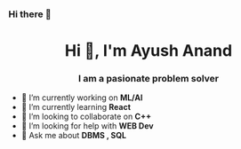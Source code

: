 ### Hi there 👋

<!--
**AyUsH-AnAnD-17/AyUsH-AnAnD-17** is a ✨ _special_ ✨ repository because its `README.md` (this file) appears on your GitHub profile.

Here are some ideas to get you started:

- 🔭 I’m currently working on AI/ML
- 🌱 I’m currently learning React
- 👯 I’m looking to collaborate on C++
- 🤔 I’m looking for help with Web Development
- 💬 Ask me about DBMS/SQL
- 📫 How to reach me: ...
- 😄 Pronouns: ...
- ⚡ Fun fact: ...
-->
<h1 align="center">Hi 👋, I'm Ayush Anand</h1>
<h3 align="center">I am a pasionate problem solver</h3>


- 🔭 I’m currently working on **ML/AI**
- 🌱 I’m currently learning **React**
- 👯 I’m looking to collaborate on **C++**
- 🤝 I’m looking for help with **WEB Dev**
- 💬 Ask me about **DBMS , SQL**
